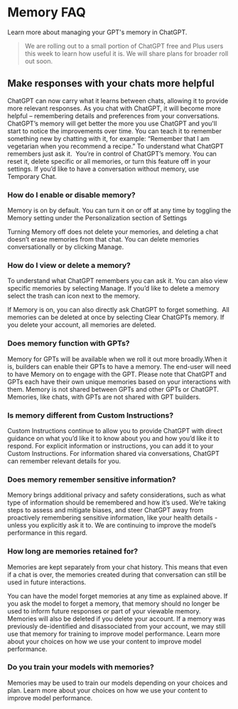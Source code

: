 # Memory FAQ

Learn more about managing your GPT's memory in ChatGPT.

> We are rolling out to a small portion of ChatGPT free and Plus users this week to learn how useful it is. We will share plans for broader roll out soon.

## Make responses with your chats more helpful

ChatGPT can now carry what it learns between chats, allowing it to provide more relevant responses. As you chat with ChatGPT, it will become more helpful – remembering details and preferences from your conversations. ChatGPT’s memory will get better the more you use ChatGPT and you'll start to notice the improvements over time. You can teach it to remember something new by chatting with it, for example: “Remember that I am vegetarian when you recommend a recipe.” To understand what ChatGPT remembers just ask it.
​
You’re in control of ChatGPT’s memory. You can reset it, delete specific or all memories, or turn this feature off in your settings. If you’d like to have a conversation without memory, use Temporary Chat.

### How do I enable or disable memory?

Memory is on by default. You can turn it on or off at any time by toggling the Memory setting under the Personalization section of Settings

Turning Memory off does not delete your memories, and deleting a chat doesn’t erase memories from that chat. You can delete memories conversationally or by clicking Manage.

### How do I view or delete a memory?

To understand what ChatGPT remembers you can ask it. You can also view specific memories by selecting Manage. If you’d like to delete a memory select the trash can icon next to the memory.

If Memory is on, you can also directly ask ChatGPT to forget something.
​
All memories can be deleted at once by selecting Clear ChatGPTs memory. If you delete your account, all memories are deleted.

### Does memory function with GPTs?

Memory for GPTs will be available when we roll it out more broadly.When it is, builders can enable their GPTs to have a memory. The end-user will need to have Memory on to engage with the GPT. Please note that ChatGPT and GPTs each have their own unique memories based on your interactions with them. Memory is not shared between GPTs and other GPTs or ChatGPT. Memories, like chats, with GPTs are not shared with GPT builders.

### Is memory different from Custom Instructions?

Custom Instructions continue to allow you to provide ChatGPT with direct guidance on what you’d like it to know about you and how you’d like it to respond. For explicit information or instructions, you can add it to your Custom Instructions. For information shared via conversations, ChatGPT can remember relevant details for you.  ​

### Does memory remember sensitive information?

Memory brings additional privacy and safety considerations, such as what type of information should be remembered and how it’s used. We’re taking steps to assess and mitigate biases, and steer ChatGPT away from proactively remembering sensitive information, like your health details - unless you explicitly ask it to. We are continuing to improve the model’s performance in this regard.

### How long are memories retained for?

Memories are kept separately from your chat history. This means that even if a chat is over, the memories created during that conversation can still be used in future interactions. 

You can have the model forget memories at any time as explained above. If you ask the model to forget a memory, that memory should no longer be used to inform future responses or part of your viewable memory. Memories will also be deleted if you delete your account. If a memory was previously de-identified and disassociated from your account, we may still use that memory for training to improve model performance. Learn more about your choices on how we use your content to improve model performance.

### Do you train your models with memories?

Memories may be used to train our models depending on your choices and plan. Learn more about your choices on how we use your content to improve model performance.